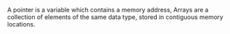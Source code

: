 A pointer is a variable which contains a memory address, Arrays are a collection of elements of the same data type, stored in contiguous memory locations.
